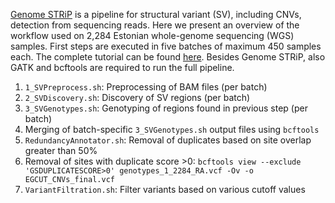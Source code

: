 [Genome STRiP](https://software.broadinstitute.org/software/genomestrip/) is a pipeline for structural variant (SV), including CNVs, detection from sequencing reads. Here we present an overview of the workflow used on 2,284 Estonian whole-genome sequencing (WGS) samples. First steps are executed in five batches of maximum 450 samples each. The complete tutorial can be found [here](https://software.broadinstitute.org/software/genomestrip/sites/default/files/materials/GATKWorkshop_GenomeSTRiP_tutorial_July2013.pdf). Besides Genome STRiP, also GATK and bcftools are required to run the full pipeline.

1. `1_SVPreprocess.sh`: Preprocessing of BAM files (per batch)
2. `2_SVDiscovery.sh`: Discovery of SV regions (per batch)
3. `3_SVGenotypes.sh`: Genotyping of regions found in previous step (per batch)
4. Merging of batch-specific `3_SVGenotypes.sh` output files using `bcftools`
5. `RedundancyAnnotator.sh`: Removal of duplicates based on site overlap greater than 50%
6. Removal of sites with duplicate score >0: `
bcftools view --exclude 'GSDUPLICATESCORE>0' genotypes_1_2284_RA.vcf -Ov -o EGCUT_CNVs_final.vcf
`
7. `VariantFiltration.sh`: Filter variants based on various cutoff values 

